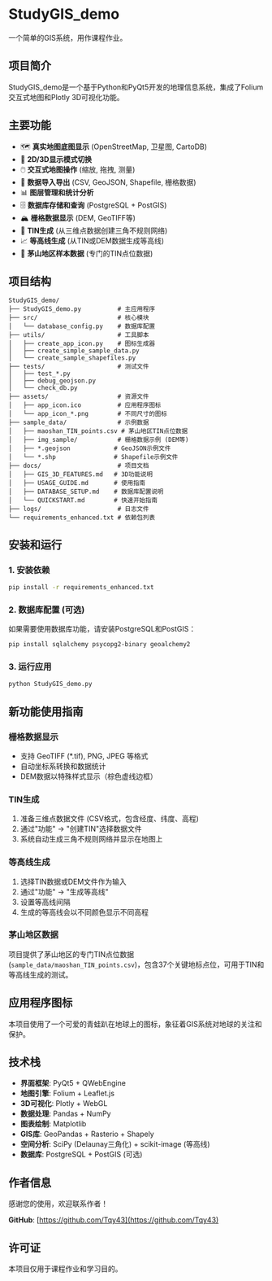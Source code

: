 # StudyGIS_demo

一个简单的GIS系统，用作课程作业。

## 项目简介

StudyGIS_demo是一个基于Python和PyQt5开发的地理信息系统，集成了Folium交互式地图和Plotly 3D可视化功能。

## 主要功能

- 🗺️ **真实地图底图显示** (OpenStreetMap, 卫星图, CartoDB)
- 🔄 **2D/3D显示模式切换**
- 🖱️ **交互式地图操作** (缩放, 拖拽, 测量)
- 📁 **数据导入导出** (CSV, GeoJSON, Shapefile, 栅格数据)
- 📊 **图层管理和统计分析**
- 🗄️ **数据库存储和查询** (PostgreSQL + PostGIS)
- 🏔️ **栅格数据显示** (DEM, GeoTIFF等)
- 🔺 **TIN生成** (从三维点数据创建三角不规则网络)
- 📈 **等高线生成** (从TIN或DEM数据生成等高线)
- 🎯 **茅山地区样本数据** (专门的TIN点位数据)

## 项目结构

```
StudyGIS_demo/
├── StudyGIS_demo.py          # 主应用程序
├── src/                      # 核心模块
│   └── database_config.py    # 数据库配置
├── utils/                    # 工具脚本
│   ├── create_app_icon.py    # 图标生成器
│   ├── create_simple_sample_data.py
│   └── create_sample_shapefiles.py
├── tests/                    # 测试文件
│   ├── test_*.py
│   ├── debug_geojson.py
│   └── check_db.py
├── assets/                   # 资源文件
│   ├── app_icon.ico          # 应用程序图标
│   └── app_icon_*.png        # 不同尺寸的图标
├── sample_data/              # 示例数据
│   ├── maoshan_TIN_points.csv # 茅山地区TIN点位数据
│   ├── img_sample/           # 栅格数据示例 (DEM等)
│   ├── *.geojson            # GeoJSON示例文件
│   └── *.shp                # Shapefile示例文件
├── docs/                     # 项目文档
│   ├── GIS_3D_FEATURES.md   # 3D功能说明
│   ├── USAGE_GUIDE.md       # 使用指南
│   ├── DATABASE_SETUP.md    # 数据库配置说明
│   └── QUICKSTART.md        # 快速开始指南
├── logs/                     # 日志文件
└── requirements_enhanced.txt # 依赖包列表
```

## 安装和运行

### 1. 安装依赖

```bash
pip install -r requirements_enhanced.txt
```

### 2. 数据库配置 (可选)

如果需要使用数据库功能，请安装PostgreSQL和PostGIS：

```bash
pip install sqlalchemy psycopg2-binary geoalchemy2
```

### 3. 运行应用

```bash
python StudyGIS_demo.py
```

## 新功能使用指南

### 栅格数据显示
- 支持 GeoTIFF (*.tif), PNG, JPEG 等格式
- 自动坐标系转换和数据统计
- DEM数据以特殊样式显示（棕色虚线边框）

### TIN生成
1. 准备三维点数据文件 (CSV格式，包含经度、纬度、高程)
2. 通过"功能" → "创建TIN"选择数据文件
3. 系统自动生成三角不规则网络并显示在地图上

### 等高线生成
1. 选择TIN数据或DEM文件作为输入
2. 通过"功能" → "生成等高线"
3. 设置等高线间隔
4. 生成的等高线会以不同颜色显示不同高程

### 茅山地区数据
项目提供了茅山地区的专门TIN点位数据 (`sample_data/maoshan_TIN_points.csv`)，包含37个关键地标点位，可用于TIN和等高线生成的测试。

## 应用程序图标

本项目使用了一个可爱的青蛙趴在地球上的图标，象征着GIS系统对地球的关注和保护。

## 技术栈

- **界面框架**: PyQt5 + QWebEngine
- **地图引擎**: Folium + Leaflet.js
- **3D可视化**: Plotly + WebGL
- **数据处理**: Pandas + NumPy
- **图表绘制**: Matplotlib
- **GIS库**: GeoPandas + Rasterio + Shapely
- **空间分析**: SciPy (Delaunay三角化) + scikit-image (等高线)
- **数据库**: PostgreSQL + PostGIS (可选)

## 作者信息

感谢您的使用，欢迎联系作者！

**GitHub**: [https://github.com/Tqy43](https://github.com/Tqy43)

## 许可证

本项目仅用于课程作业和学习目的。